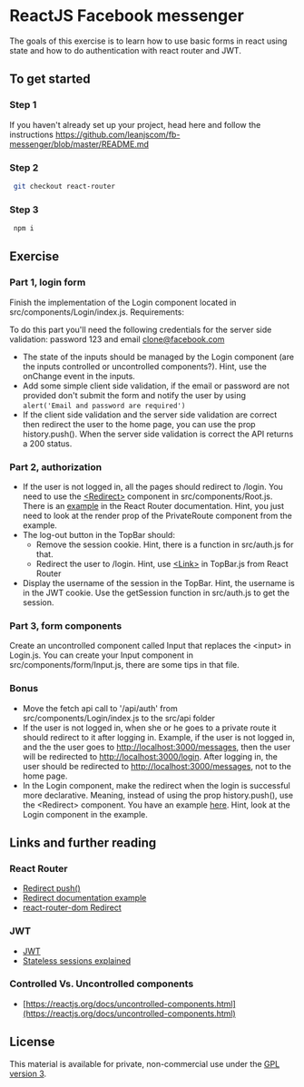 # ReactJS Facebook messenger

The goals of this exercise is to learn how to use basic forms in react using state and how to do authentication with react router and JWT.

## To get started

### Step 1

If you haven't already set up your project, head here and follow the instructions https://github.com/leanjscom/fb-messenger/blob/master/README.md

### Step 2

```sh
 git checkout react-router
```

### Step 3

```sh
 npm i
```

## Exercise

### Part 1, login form

Finish the implementation of the Login component located in src/components/Login/index.js. Requirements:

To do this part you'll need the following credentials for the server side validation: password 123 and email clone@facebook.com

* The state of the inputs should be managed by the Login component (are the inputs controlled or uncontrolled components?). Hint, use the onChange event in the inputs.
* Add some simple client side validation, if the email or password are not provided don't submit the form and notify the user by using `alert('Email and password are required')`
* If the client side validation and the server side validation are correct then redirect the user to the home page, you can use the prop history.push(). When the server side validation is correct the API returns a 200 status.

### Part 2, authorization

* If the user is not logged in, all the pages should redirect to /login. You need to use the [&lt;Redirect&gt;](https://reacttraining.com/react-router/web/api/Redirect) component in src/components/Root.js. There is an [example](https://reacttraining.com/react-router/web/example/auth-workflow) in the React Router documentation. Hint, you just need to look at the render prop of the PrivateRoute component from the example.
* The log-out button in the TopBar should:
  * Remove the session cookie. Hint, there is a function in src/auth.js for that.
  * Redirect the user to /login. Hint, use [&lt;Link&gt;](https://reacttraining.com/react-router/web/api/Link) in TopBar.js from React Router
* Display the username of the session in the TopBar. Hint, the username is in the JWT cookie. Use the getSession function in src/auth.js to get the session.

### Part 3, form components

Create an uncontrolled component called Input that replaces the &lt;input&gt; in Login.js. You can create your Input component in src/components/form/Input.js, there are some tips in that file.

### Bonus

* Move the fetch api call to '/api/auth' from src/components/Login/index.js to the src/api folder
* If the user is not logged in, when she or he goes to a private route it should redirect to it after logging in. Example, if the user is not logged in, and the the user goes to [http://localhost:3000/messages](http://localhost:3000/messages), then the user will be redirected to [http://localhost:3000/login](http://localhost:3000/login). After logging in, the user should be redirected to [http://localhost:3000/messages](http://localhost:3000/messages), not to the home page.
* In the Login component, make the redirect when the login is successful more declarative. Meaning, instead of using the prop history.push(), use the &lt;Redirect&gt; component. You have an example [here](https://reacttraining.com/react-router/web/example/auth-workflow). Hint, look at the Login component in the example.

## Links and further reading

### React Router

* [Redirect push()](https://github.com/ReactTraining/react-router/blob/master/packages/react-router/modules/Redirect.js#L88)
* [Redirect documentation example](https://reacttraining.com/react-router/web/api/Redirect)
* [react-router-dom Redirect](https://github.com/ReactTraining/react-router/blob/master/packages/react-router-dom/modules/Redirect.js)

### JWT

* [JWT](https://jwt.io/)
* [Stateless sessions explained](https://auth0.com/blog/stateless-auth-for-stateful-minds/)

### Controlled Vs. Uncontrolled components

* [https://reactjs.org/docs/uncontrolled-components.html](https://reactjs.org/docs/uncontrolled-components.html)

## License

This material is available for private, non-commercial use under the [GPL version 3](http://www.gnu.org/licenses/gpl-3.0-standalone.html).
